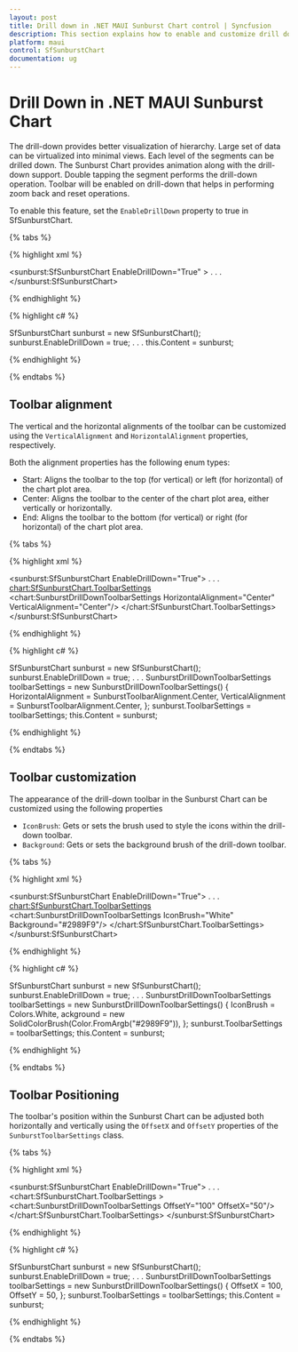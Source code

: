```yaml
---
layout: post
title: Drill down in .NET MAUI Sunburst Chart control | Syncfusion
description: This section explains how to enable and customize drill down toolbar in the Syncfusion<sup>®</sup> .NET MAUI Sunburst Chart control.
platform: maui
control: SfSunburstChart
documentation: ug
---
```


# Drill Down in .NET MAUI Sunburst Chart

The drill-down provides better visualization of hierarchy. Large set of data can be virtualized into minimal views. Each level of the segments can be drilled down. The Sunburst Chart provides animation along with the drill-down support. Double tapping the segment performs the drill-down operation. Toolbar will be enabled on drill-down that helps in performing zoom back and reset operations. 

To enable this feature, set the `EnableDrillDown` property to true in SfSunburstChart.

{% tabs %}

{% highlight xml %}

<sunburst:SfSunburstChart EnableDrillDown="True" >
    . . .
</sunburst:SfSunburstChart>
    
{% endhighlight %}

{% highlight c# %}

SfSunburstChart sunburst = new SfSunburstChart();
sunburst.EnableDrillDown = true;
. . .
this.Content = sunburst;

{% endhighlight %}

{% endtabs %}

## Toolbar alignment

The vertical and the horizontal alignments of the toolbar can be customized using the `VerticalAlignment` and `HorizontalAlignment` properties, respectively.

Both the alignment properties has the following enum types:

* Start: Aligns the toolbar to the top (for vertical) or left (for horizontal) of the chart plot area.
* Center: Aligns the toolbar to the center of the chart plot area, either vertically or horizontally.
* End: Aligns the toolbar to the bottom (for vertical) or right (for horizontal) of the chart plot area.

{% tabs %}

{% highlight xml %}

<sunburst:SfSunburstChart EnableDrillDown="True">
    . . .
    <chart:SfSunburstChart.ToolbarSettings>
        <chart:SunburstDrillDownToolbarSettings HorizontalAlignment="Center" 
                                                VerticalAlignment="Center"/>
    </chart:SfSunburstChart.ToolbarSettings>
</sunburst:SfSunburstChart>
    
{% endhighlight %}

{% highlight c# %}

SfSunburstChart sunburst = new SfSunburstChart();
sunburst.EnableDrillDown = true;
. . .
SunburstDrillDownToolbarSettings toolbarSettings = new SunburstDrillDownToolbarSettings()
{
    HorizontalAlignment = SunburstToolbarAlignment.Center,
    VerticalAlignment = SunburstToolbarAlignment.Center,
};
sunburst.ToolbarSettings = toolbarSettings;
this.Content = sunburst;

{% endhighlight %}

{% endtabs %}

## Toolbar customization  

The appearance of the drill-down toolbar in the Sunburst Chart can be customized using the following properties

* `IconBrush`: Gets or sets the brush used to style the icons within the drill-down toolbar.
* `Background`: Gets or sets the background brush of the drill-down toolbar.

{% tabs %}

{% highlight xml %}

<sunburst:SfSunburstChart EnableDrillDown="True">
    . . .
    <chart:SfSunburstChart.ToolbarSettings>
        <chart:SunburstDrillDownToolbarSettings IconBrush="White" Background="#2989F9"/>
    </chart:SfSunburstChart.ToolbarSettings>
</sunburst:SfSunburstChart>
    
{% endhighlight %}

{% highlight c# %}

SfSunburstChart sunburst = new SfSunburstChart();
sunburst.EnableDrillDown = true;
. . .
SunburstDrillDownToolbarSettings toolbarSettings = new SunburstDrillDownToolbarSettings()
{
    IconBrush = Colors.White,
    ackground = new SolidColorBrush(Color.FromArgb("#2989F9")),
};
sunburst.ToolbarSettings = toolbarSettings;
this.Content = sunburst;

{% endhighlight %}

{% endtabs %}

## Toolbar Positioning

The toolbar's position within the Sunburst Chart can be adjusted both horizontally and vertically using the `OffsetX` and `OffsetY` properties of the `SunburstToolbarSettings` class.

{% tabs %}

{% highlight xml %}

<sunburst:SfSunburstChart EnableDrillDown="True">
    . . .
    <chart:SfSunburstChart.ToolbarSettings >
        <chart:SunburstDrillDownToolbarSettings OffsetY="100" OffsetX="50"/>
    </chart:SfSunburstChart.ToolbarSettings>
</sunburst:SfSunburstChart>
    
{% endhighlight %}

{% highlight c# %}

SfSunburstChart sunburst = new SfSunburstChart();
sunburst.EnableDrillDown = true;
. . .
SunburstDrillDownToolbarSettings toolbarSettings = new SunburstDrillDownToolbarSettings()
{
    OffsetX = 100,
    OffsetY = 50,
};
sunburst.ToolbarSettings = toolbarSettings;
this.Content = sunburst;

{% endhighlight %}

{% endtabs %}
